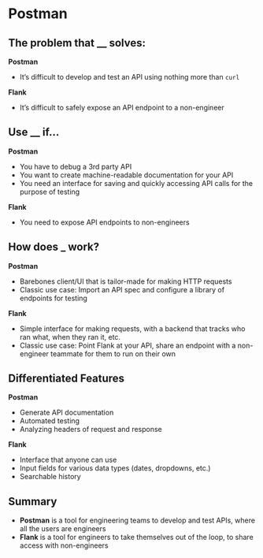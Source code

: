# Postman

## The problem that **\_\_** solves:

**Postman**

- It’s difficult to develop and test an API using nothing more than `curl`

**Flank**

- It’s difficult to safely expose an API endpoint to a non-engineer

## Use **\_\_** if…

**Postman**

- You have to debug a 3rd party API
- You want to create machine-readable documentation for your API
- You need an interface for saving and quickly accessing API calls for the purpose of testing

**Flank**

- You need to expose API endpoints to non-engineers

## How does **\_** work?

**Postman**

- Barebones client/UI that is tailor-made for making HTTP requests
- Classic use case: Import an API spec and configure a library of endpoints for testing

**Flank**

- Simple interface for making requests, with a backend that tracks who ran what, when they ran it, etc.
- Classic use case: Point Flank at your API, share an endpoint with a non-engineer teammate for them to run on their own

## Differentiated Features

**Postman**

- Generate API documentation
- Automated testing
- Analyzing headers of request and response

**Flank**

- Interface that anyone can use
- Input fields for various data types (dates, dropdowns, etc.)
- Searchable history

## Summary

- **Postman** is a tool for engineering teams to develop and test APIs, where all the users are engineers
- **Flank** is a tool for engineers to take themselves out of the loop, to share access with non-engineers

